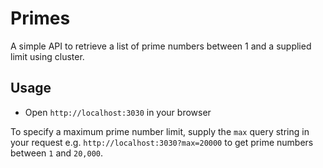 # Primes

A simple API to retrieve a list of prime numbers between 1 and a supplied limit using cluster.

## Usage

- Open `http://localhost:3030` in your browser

To specify a maximum prime number limit, supply the `max` query string in your request e.g. `http://localhost:3030?max=20000` to get prime numbers between `1` and `20,000`.
